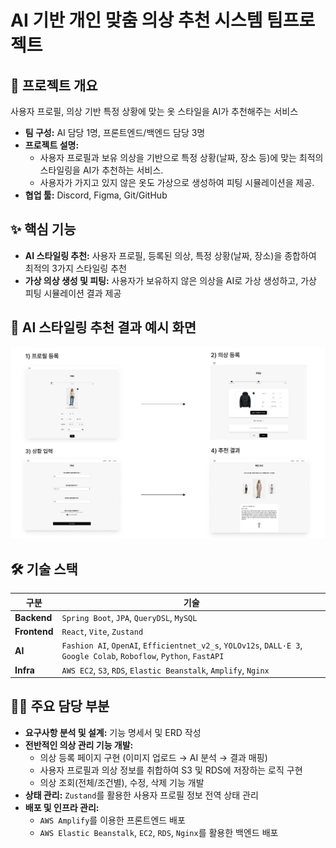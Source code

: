 # AI 기반 개인 맞춤 의상 추천 시스템 팀프로젝트

## 📅 프로젝트 개요

사용자 프로필, 의상 기반 특정 상황에 맞는 옷 스타일을 AI가 추천해주는 서비스

- **팀 구성:** AI 담당 1명, 프론트엔드/백엔드 담당 3명
- **프로젝트 설명:** 
  - 사용자 프로필과 보유 의상을 기반으로 특정 상황(날짜, 장소 등)에 맞는 최적의 스타일링을 AI가 추천하는 서비스. 
  - 사용자가 가지고 있지 않은 옷도 가상으로 생성하여 피팅 시뮬레이션을 제공.
- **협업 툴:** Discord, Figma, Git/GitHub

## ✨ 핵심 기능

- **AI 스타일링 추천:** 사용자 프로필, 등록된 의상, 특정 상황(날짜, 장소)을 종합하여 최적의 3가지 스타일링 추천
- **가상 의상 생성 및 피팅:** 사용자가 보유하지 않은 의상을 AI로 가상 생성하고, 가상 피팅 시뮬레이션 결과 제공

## 📸 AI 스타일링 추천 결과 예시 화면

![프로젝트 결과 이미지](images/core_feature.png)

## 🛠️ 기술 스택

| 구분 | 기술 |
| --- | --- |
| **Backend** | `Spring Boot`, `JPA`, `QueryDSL`, `MySQL` |
| **Frontend**| `React`, `Vite`, `Zustand` |
| **AI** | `Fashion AI`, `OpenAI`, `Efficientnet_v2_s`, `YOLOv12s`, `DALL·E 3`, `Google Colab`, `Roboflow`, `Python`, `FastAPI` | 
| **Infra** | `AWS EC2`, `S3`, `RDS`, `Elastic Beanstalk`, `Amplify`, `Nginx` |

## 👨‍💻 주요 담당 부분

- **요구사항 분석 및 설계:** 기능 명세서 및 ERD 작성
- **전반적인 의상 관리 기능 개발:**
    - 의상 등록 페이지 구현 (이미지 업로드 → AI 분석 → 결과 매핑)
    - 사용자 프로필과 의상 정보를 취합하여 S3 및 RDS에 저장하는 로직 구현
    - 의상 조회(전체/조건별), 수정, 삭제 기능 개발
- **상태 관리:** `Zustand`를 활용한 사용자 프로필 정보 전역 상태 관리
- **배포 및 인프라 관리:**
    - `AWS Amplify`를 이용한 프론트엔드 배포
    - `AWS Elastic Beanstalk`, `EC2`, `RDS`, `Nginx`를 활용한 백엔드 배포
    